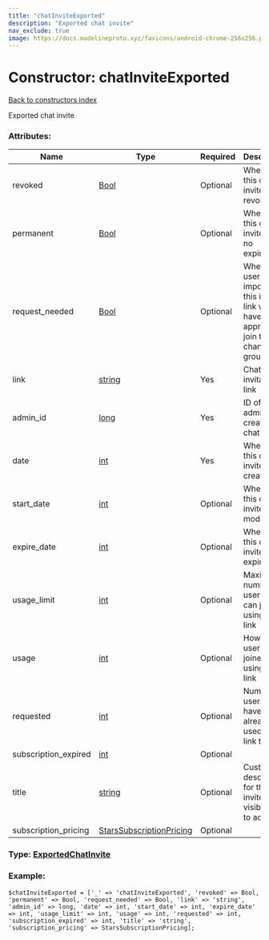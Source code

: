 ```yaml
---
title: "chatInviteExported"
description: "Exported chat invite"
nav_exclude: true
image: https://docs.madelineproto.xyz/favicons/android-chrome-256x256.png
---
```

# Constructor: chatInviteExported  
[Back to constructors index](/API_docs/constructors/index.html)



Exported chat invite

### Attributes:

| Name     |    Type       | Required | Description |
|----------|---------------|----------|-------------|
|revoked|[Bool](/API_docs/types/Bool.html) | Optional|Whether this chat invite was revoked|
|permanent|[Bool](/API_docs/types/Bool.html) | Optional|Whether this chat invite has no expiration|
|request\_needed|[Bool](/API_docs/types/Bool.html) | Optional|Whether users importing this invite link will have to be approved to join the channel or group|
|link|[string](/API_docs/types/string.html) | Yes|Chat invitation link|
|admin\_id|[long](/API_docs/types/long.html) | Yes|ID of the admin that created this chat invite|
|date|[int](/API_docs/types/int.html) | Yes|When was this chat invite created|
|start\_date|[int](/API_docs/types/int.html) | Optional|When was this chat invite last modified|
|expire\_date|[int](/API_docs/types/int.html) | Optional|When does this chat invite expire|
|usage\_limit|[int](/API_docs/types/int.html) | Optional|Maximum number of users that can join using this link|
|usage|[int](/API_docs/types/int.html) | Optional|How many users joined using this link|
|requested|[int](/API_docs/types/int.html) | Optional|Number of users that have already used this link to join|
|subscription\_expired|[int](/API_docs/types/int.html) | Optional|
|title|[string](/API_docs/types/string.html) | Optional|Custom description for the invite link, visible only to admins|
|subscription\_pricing|[StarsSubscriptionPricing](/API_docs/types/StarsSubscriptionPricing.html) | Optional|



### Type: [ExportedChatInvite](/API_docs/types/ExportedChatInvite.html)


### Example:

```
$chatInviteExported = ['_' => 'chatInviteExported', 'revoked' => Bool, 'permanent' => Bool, 'request_needed' => Bool, 'link' => 'string', 'admin_id' => long, 'date' => int, 'start_date' => int, 'expire_date' => int, 'usage_limit' => int, 'usage' => int, 'requested' => int, 'subscription_expired' => int, 'title' => 'string', 'subscription_pricing' => StarsSubscriptionPricing];
```  
